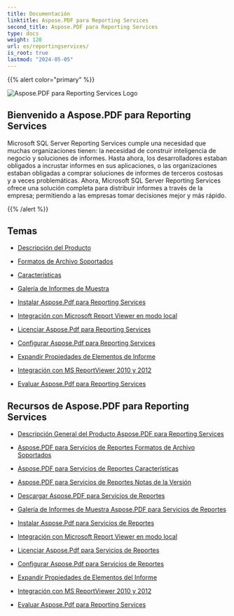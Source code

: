 ```yaml
---
title: Documentación
linktitle: Aspose.PDF para Reporting Services
second_title: Aspose.PDF para Reporting Services
type: docs
weight: 120
url: es/reportingservices/
is_root: true
lastmod: "2024-05-05"
---
```


{{% alert color="primary" %}}

![Aspose.PDF para Reporting Services Logo](home_5.png)

## Bienvenido a Aspose.PDF para Reporting Services

Microsoft SQL Server Reporting Services cumple una necesidad que muchas organizaciones tienen: la necesidad de construir inteligencia de negocio y soluciones de informes. Hasta ahora, los desarrolladores estaban obligados a incrustar informes en sus aplicaciones, o las organizaciones estaban obligadas a comprar soluciones de informes de terceros costosas y a veces problemáticas. Ahora, Microsoft SQL Server Reporting Services ofrece una solución completa para distribuir informes a través de la empresa; permitiendo a las empresas tomar decisiones mejor y más rápido.

{{% /alert %}}

## Temas

- [Descripción del Producto](/pdf/reportingservices/product-overview/)
- [Formatos de Archivo Soportados](/pdf/reportingservices/supported-file-formats/)

- [Características](/pdf/reportingservices/features/)
- [Galería de Informes de Muestra](/pdf/reportingservices/sample-reports-gallery/)
- [Instalar Aspose.Pdf para Reporting Services](/pdf/reportingservices/install-aspose-pdf-for-reporting-services/)
- [Integración con Microsoft Report Viewer en modo local](/pdf/reportingservices/integration-with-microsoft-report-viewer-in-local-mode/)
- [Licenciar Aspose.Pdf para Reporting Services](/pdf/reportingservices/license-aspose-pdf-for-reporting-services/)
- [Configurar Aspose.Pdf para Reporting Services](/pdf/reportingservices/configure-aspose-pdf-for-reporting-services/)
- [Expandir Propiedades de Elementos de Informe](/pdf/reportingservices/expand-report-items-properties/)
- [Integración con MS ReportViewer 2010 y 2012](/pdf/reportingservices/integration-with-ms-reportviewer-2010-and-2012/)
- [Evaluar Aspose.Pdf para Reporting Services](/pdf/reportingservices/evaluate-aspose-pdf-for-reporting-services/)

## Recursos de Aspose.PDF para Reporting Services

- [Descripción General del Producto Aspose.PDF para Reporting Services](/pdf/reportingservices/product-overview/)
- [Aspose.PDF para Servicios de Reportes Formatos de Archivo Soportados](/pdf/reportingservices/supported-file-formats/)
- [Aspose.PDF para Servicios de Reportes Características](/pdf/reportingservices/features/)
- [Aspose.PDF para Servicios de Reportes Notas de la Versión](https://releases.aspose.com/pdf/reportingservices/release-notes/)
- [Descargar Aspose.PDF para Servicios de Reportes](https://releases.aspose.com/pdf/reportingservices/)
- [Galería de Informes de Muestra Aspose.PDF para Servicios de Reportes](/pdf/reportingservices/sample-reports-gallery/)
- [Instalar Aspose.Pdf para Servicios de Reportes](/pdf/reportingservices/install-aspose-pdf-for-reporting-services/)
- [Integración con Microsoft Report Viewer en modo local](/pdf/reportingservices/integration-with-microsoft-report-viewer-in-local-mode/)
- [Licenciar Aspose.Pdf para Servicios de Reportes](/pdf/reportingservices/license-aspose-pdf-for-reporting-services/)
- [Configurar Aspose.Pdf para Servicios de Reportes](/pdf/reportingservices/configure-aspose-pdf-for-reporting-services/)

- [Expandir Propiedades de Elementos del Informe](/pdf/reportingservices/expand-report-items-properties/)
- [Integración con MS ReportViewer 2010 y 2012](/pdf/reportingservices/integration-with-ms-reportviewer-2010-and-2012/)
- [Evaluar Aspose.Pdf para Reporting Services](/pdf/reportingservices/evaluate-aspose-pdf-for-reporting-services/)